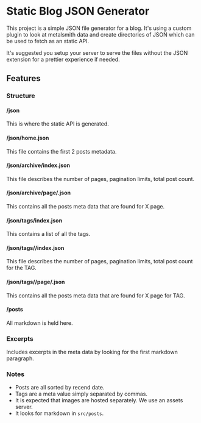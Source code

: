 # Static Blog JSON Generator

This project is a simple JSON file generator for a blog. It's using a custom
plugin to look at metalsmith data and create directories of JSON which can be
used to fetch as an static API. 

It's suggested you setup your server to serve the files without the JSON
extension for a prettier experience if needed.

## Features

### Structure

#### /json

This is where the static API is generated.

#### /json/home.json

This file contains the first 2 posts metadata.

#### /json/archive/index.json

This file describes the number of pages, pagination limits, total post count.

#### /json/archive/page/<X>.json

This contains all the posts meta data that are found for X page.

#### /json/tags/index.json

This contains a list of all the tags.

#### /json/tags/<TAG>/index.json

This file describes the number of pages, pagination limits, total post count for
the TAG.

#### /json/tags/<TAG>/page/<X>.json

This contains all the posts meta data that are found for X page for TAG.

#### /posts

All markdown is held here.

### Excerpts

Includes excerpts in the meta data by looking for the first markdown paragraph.

### Notes 

 * Posts are all sorted by recend date.
 * Tags are a meta value simply separated by commas.
 * It is expected that images are hosted separately. We use an assets server.
 * It looks for markdown in `src/posts`.


